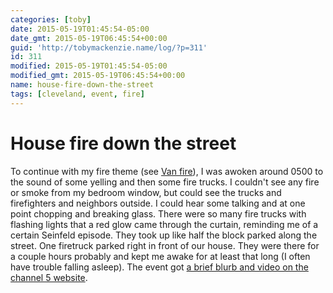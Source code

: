 ```yaml
---
categories: [toby]
date: 2015-05-19T01:45:54-05:00
date_gmt: 2015-05-19T06:45:54+00:00
guid: 'http://tobymackenzie.name/log/?p=311'
id: 311
modified: 2015-05-19T01:45:54-05:00
modified_gmt: 2015-05-19T06:45:54+00:00
name: house-fire-down-the-street
tags: [cleveland, event, fire]
---
```


House fire down the street
==========================

To continue with my fire theme (see [Van fire](/content/blog/2015/05/17/van-fire.md)), I was awoken around 0500 to the sound of some yelling and then some fire trucks.  I couldn't see any fire or smoke from my bedroom window, but could see the trucks and firefighters and neighbors outside.  I could hear some talking and at one point chopping and breaking glass.  There were so many fire trucks with flashing lights that a red glow came through the curtain, reminding me of a certain Seinfeld episode.  They took up like half the block parked along the street.  One firetruck parked right in front of our house.  They were there for a couple hours probably and kept me awake for at least that long (I often have trouble falling asleep).  The event got [a brief blurb and video on the channel 5 website](http://www.newsnet5.com/news/local-news/cleveland-metro/cleveland-firefighters-battle-house-fire-on-west-189th-street-early-monday).
